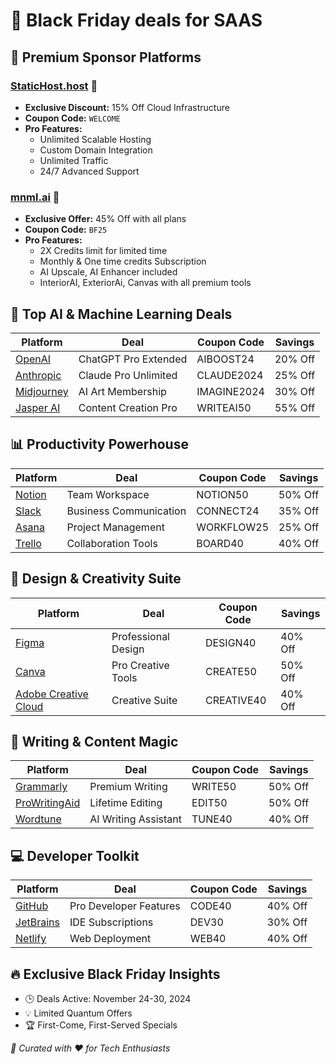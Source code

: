 # 🎉 Black Friday deals for SAAS

## 🌟 Premium Sponsor Platforms

### [StaticHost.host](https://statichost.host) 🚀
- **Exclusive Discount:** 15% Off Cloud Infrastructure
- **Coupon Code:** `WELCOME`
- **Pro Features:** 
  - Unlimited Scalable Hosting
  - Custom Domain Integration
  - Unlimited Traffic
  - 24/7 Advanced Support

### [mnml.ai](https://mnml.ai) 🧠
- **Exclusive Offer:** 45% Off with all plans
- **Coupon Code:** `BF25`
- **Pro Features:**
  - 2X Credits limit for limited time
  - Monthly & One time credits Subscription
  - AI Upscale, AI Enhancer included
  - InteriorAI, ExteriorAi, Canvas with all premium tools

## 🤖 Top AI & Machine Learning Deals

| Platform | Deal | Coupon Code | Savings |
|----------|------|-------------|---------|
| [OpenAI](https://openai.com) | ChatGPT Pro Extended | AIBOOST24 | 20% Off |
| [Anthropic](https://www.anthropic.com) | Claude Pro Unlimited | CLAUDE2024 | 25% Off |
| [Midjourney](https://www.midjourney.com) | AI Art Membership | IMAGINE2024 | 30% Off |
| [Jasper AI](https://www.jasper.ai) | Content Creation Pro | WRITEAI50 | 55% Off |

## 📊 Productivity Powerhouse

| Platform | Deal | Coupon Code | Savings |
|----------|------|-------------|---------|
| [Notion](https://notion.so) | Team Workspace | NOTION50 | 50% Off |
| [Slack](https://slack.com) | Business Communication | CONNECT24 | 35% Off |
| [Asana](https://asana.com) | Project Management | WORKFLOW25 | 25% Off |
| [Trello](https://trello.com) | Collaboration Tools | BOARD40 | 40% Off |

## 🎨 Design & Creativity Suite

| Platform | Deal | Coupon Code | Savings |
|----------|------|-------------|---------|
| [Figma](https://www.figma.com) | Professional Design | DESIGN40 | 40% Off |
| [Canva](https://www.canva.com) | Pro Creative Tools | CREATE50 | 50% Off |
| [Adobe Creative Cloud](https://www.adobe.com) | Creative Suite | CREATIVE40 | 40% Off |

## 📝 Writing & Content Magic

| Platform | Deal | Coupon Code | Savings |
|----------|------|-------------|---------|
| [Grammarly](https://www.grammarly.com) | Premium Writing | WRITE50 | 50% Off |
| [ProWritingAid](https://prowritingaid.com) | Lifetime Editing | EDIT50 | 50% Off |
| [Wordtune](https://www.wordtune.com) | AI Writing Assistant | TUNE40 | 40% Off |

## 💻 Developer Toolkit

| Platform | Deal | Coupon Code | Savings |
|----------|------|-------------|---------|
| [GitHub](https://github.com) | Pro Developer Features | CODE40 | 40% Off |
| [JetBrains](https://www.jetbrains.com) | IDE Subscriptions | DEV30 | 30% Off |
| [Netlify](https://www.netlify.com) | Web Deployment | WEB40 | 40% Off |

## 🔥 Exclusive Black Friday Insights
- 🕒 Deals Active: November 24-30, 2024
- 💡 Limited Quantum Offers
- 🏆 First-Come, First-Served Specials

*🌈 Curated with ❤️ for Tech Enthusiasts*
